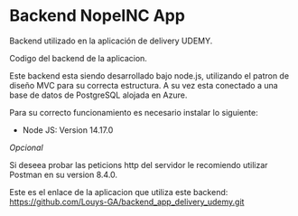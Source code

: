 # Backend NopeINC App

Backend utilizado en la aplicación de delivery UDEMY.

Codigo del backend de la aplicacion.

Este backend esta siendo desarrollado bajo node.js, utilizando el patron de diseño MVC para su correcta estructura.
A su vez esta conectado a una base de datos de PostgreSQL alojada en Azure.

Para su correcto funcionamiento es necesario instalar lo siguiente:

- Node JS: Version 14.17.0

*Opcional*

Si deseea probar las peticions http del servidor le recomiendo utilizar Postman en su version 8.4.0.

Este es el enlace de la aplicacion que utiliza este backend: https://github.com/Louys-GA/backend_app_delivery_udemy.git
